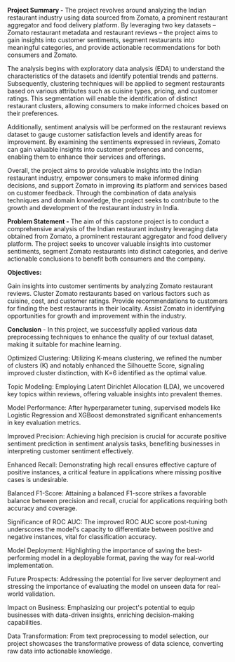 **Project Summary -** The project revolves around analyzing the Indian restaurant industry using data sourced from Zomato, a prominent restaurant aggregator and food delivery platform. By leveraging two key datasets – Zomato restaurant metadata and restaurant reviews – the project aims to gain insights into customer sentiments, segment restaurants into meaningful categories, and provide actionable recommendations for both consumers and Zomato.

The analysis begins with exploratory data analysis (EDA) to understand the characteristics of the datasets and identify potential trends and patterns. Subsequently, clustering techniques will be applied to segment restaurants based on various attributes such as cuisine types, pricing, and customer ratings. This segmentation will enable the identification of distinct restaurant clusters, allowing consumers to make informed choices based on their preferences.

Additionally, sentiment analysis will be performed on the restaurant reviews dataset to gauge customer satisfaction levels and identify areas for improvement. By examining the sentiments expressed in reviews, Zomato can gain valuable insights into customer preferences and concerns, enabling them to enhance their services and offerings.

Overall, the project aims to provide valuable insights into the Indian restaurant industry, empower consumers to make informed dining decisions, and support Zomato in improving its platform and services based on customer feedback. Through the combination of data analysis techniques and domain knowledge, the project seeks to contribute to the growth and development of the restaurant industry in India.

**Problem Statement -** The aim of this capstone project is to conduct a comprehensive analysis of the Indian restaurant industry leveraging data obtained from Zomato, a prominent restaurant aggregator and food delivery platform. The project seeks to uncover valuable insights into customer sentiments, segment Zomato restaurants into distinct categories, and derive actionable conclusions to benefit both consumers and the company.

**Objectives:**

Gain insights into customer sentiments by analyzing Zomato restaurant reviews.
Cluster Zomato restaurants based on various factors such as cuisine, cost, and customer ratings.
Provide recommendations to customers for finding the best restaurants in their locality.
Assist Zomato in identifying opportunities for growth and improvement within the industry.

**Conclusion** - In this project, we successfully applied various data preprocessing techniques to enhance the quality of our textual dataset, making it suitable for machine learning.

Optimized Clustering: Utilizing K-means clustering, we refined the number of clusters (K) and notably enhanced the Silhouette Score, signaling improved cluster distinction, with K=6 identified as the optimal value.

Topic Modeling: Employing Latent Dirichlet Allocation (LDA), we uncovered key topics within reviews, offering valuable insights into prevalent themes.

Model Performance: After hyperparameter tuning, supervised models like Logistic Regression and XGBoost demonstrated significant enhancements in key evaluation metrics.

Improved Precision: Achieving high precision is crucial for accurate positive sentiment prediction in sentiment analysis tasks, benefiting businesses in interpreting customer sentiment effectively.

Enhanced Recall: Demonstrating high recall ensures effective capture of positive instances, a critical feature in applications where missing positive cases is undesirable.

Balanced F1-Score: Attaining a balanced F1-score strikes a favorable balance between precision and recall, crucial for applications requiring both accuracy and coverage.

Significance of ROC AUC: The improved ROC AUC score post-tuning underscores the model's capacity to differentiate between positive and negative instances, vital for classification accuracy.

Model Deployment: Highlighting the importance of saving the best-performing model in a deployable format, paving the way for real-world implementation.

Future Prospects: Addressing the potential for live server deployment and stressing the importance of evaluating the model on unseen data for real-world validation.

Impact on Business: Emphasizing our project's potential to equip businesses with data-driven insights, enriching decision-making capabilities.

Data Transformation: From text preprocessing to model selection, our project showcases the transformative prowess of data science, converting raw data into actionable knowledge.
